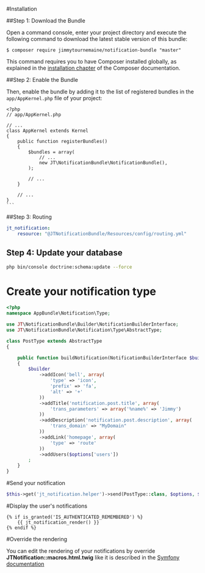 #Installation

##Step 1: Download the Bundle

Open a command console, enter your project directory and execute the
following command to download the latest stable version of this bundle:

	$ composer require jimmytournemaine/notification-bundle "master"

This command requires you to have Composer installed globally, as explained
in the [installation chapter](https://getcomposer.org/doc/00-intro.md)
of the Composer documentation.

##Step 2: Enable the Bundle

Then, enable the bundle by adding it to the list of registered bundles
in the `app/AppKernel.php` file of your project:


	<?php
	// app/AppKernel.php
	
	// ...
	class AppKernel extends Kernel
	{
	    public function registerBundles()
	    {
	        $bundles = array(
	            // ...
	            new JT\NotificationBundle\NotificationBundle(),
	        );
	
	        // ...
	    }
	
	    // ...
	}
	```

##Step 3: Routing

```yaml
jt_notification:
    resource: "@JTNotificationBundle/Resources/config/routing.yml"
```

## Step 4: Update your database

```bash
php bin/console doctrine:schema:update --force
```

# Create your notification type

```php
<?php
namespace AppBundle\Notification\Type;

use JT\NotificationBundle\Builder\NotificationBuilderInterface;
use JT\NotificationBundle\Notification\Type\AbstractType;

class PostType extends AbstractType
{

    public function buildNotification(NotificationBuilderInterface $builder, array $options)
    {
        $builder
            ->addIcon('bell', array(
                'type' => 'icon',
                'prefix' => 'fa',
                'alt' => '+'
            ))
            ->addTitle('notification.post.title', array(
                'trans_parameters' => array('%name%' => 'Jimmy')
            ))
            ->addDescription('notification.post.description', array(
                'trans_domain' => "MyDomain"
            ))
            ->addLink('homepage', array(
                'type' => 'route'
            ))
            ->addUsers($options['users'])
        ;
    }
}
```

#Send your notification

```php
$this->get('jt_notification.helper')->send(PostType::class, $options, $users);
```

#Display the user's notifications

```twig
{% if is_granted('IS_AUTHENTICATED_REMEMBERED') %}
    {{ jt_notification_render() }}
{% endif %}
```

#Override the rendering

You can edit the rendering of your notifications by override **JTNotification::macros.html.twig** like it is described in the [Symfony documentation](http://symfony.com/doc/current/templating/overriding.html)